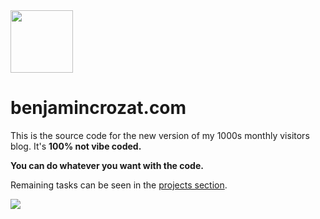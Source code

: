 <img src="https://github.com/user-attachments/assets/45c65ced-ba72-4de1-a047-7f2aa85f8e4a" width="100" />

# benjamincrozat.com

This is the source code for the new version of my 1000s monthly visitors blog. It's **100% not vibe coded.**

**You can do whatever you want with the code.**

Remaining tasks can be seen in the [projects section](https://github.com/users/benjamincrozat/projects).

<img src="https://github.com/user-attachments/assets/a45b650d-38b7-47c5-885b-7aaf50bcb2f9" />
